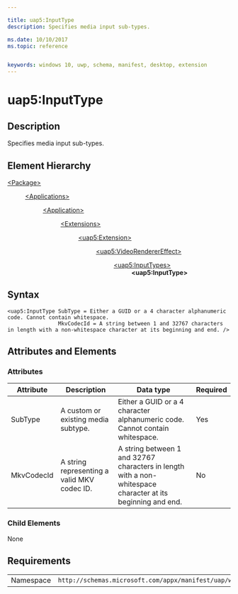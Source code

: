 ```yaml
---

title: uap5:InputType
description: Specifies media input sub-types.

ms.date: 10/10/2017
ms.topic: reference


keywords: windows 10, uwp, schema, manifest, desktop, extension 
---
```


# uap5:InputType

## Description
Specifies media input sub-types.

## Element Hierarchy
<dl>
<dt><a href="element-package.md">&lt;Package&gt;</a></dt>
<dd>
<dl>
<dt><a href="element-applications.md">&lt;Applications&gt;</a></dt>
<dd>
<dl>
<dt><a href="element-application.md">&lt;Application&gt;</a></dt>
<dd>
<dl>
<dt><a href="element-1-extensions.md">&lt;Extensions&gt;</a></dt>
<dd>
<dl>
<dt><a href="element-uap5-extension.md">&lt;uap5:Extension&gt;</a></dt>
<dd>
<dl>
<dt><a href="element-uap5-VideoRendererEffect.md">&lt;uap5:VideoRendererEffect&gt;</a></dt>
<dd>
<dl>
<dt><a href="element-uap5-InputTypes.md">&lt;uap5:InputTypes&gt;</a></dt>
<dd><b>&lt;uap5:InputType&gt;</b></dd>
</dl>
</dd>
</dl>
</dd>
</dl>
</dd>
</dl>
</dd>
</dl>
</dd>
</dl>
</dd>
</dl>

## Syntax
```syntax
<uap5:InputType SubType = Either a GUID or a 4 character alphanumeric code. Cannot contain whitespace.
                MkvCodecId = A string between 1 and 32767 characters in length with a non-whitespace character at its beginning and end. />
```

## Attributes and Elements

### Attributes
| Attribute | Description | Data type | Required |
|-----------|-------------|-----------|----------|
| SubType | A custom or existing media subtype. | Either a GUID or a 4 character alphanumeric code. Cannot contain whitespace. | Yes |
| MkvCodecId | A string representing a valid MKV codec ID. | A string between 1 and 32767 characters in length with a non-whitespace character at its beginning and end. | No |

### Child Elements
None

## Requirements

|   |   |
|--|--|
| Namespace | `http://schemas.microsoft.com/appx/manifest/uap/windows10/5` |
